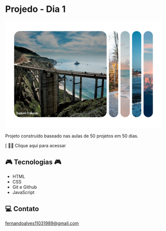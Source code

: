 # Projedo - Dia 1

![preview](./.github/preview.png)

Projeto construído baseado nas aulas de 50 projetos em 50 dias.

[ 🔶🔶 Clique aqui para acessar

## 🎮 Tecnologias 🎮

- HTML
- CSS
- Git e Github
- JavaScript

## 💻 Contato

fernandoalves11031989@gmail.com
